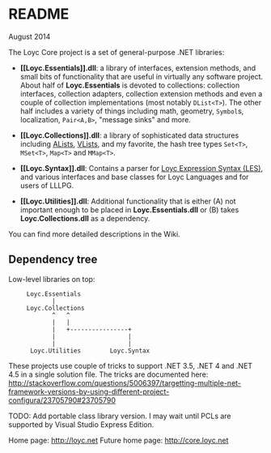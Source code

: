 # README

August 2014

The Loyc Core project is a set of general-purpose .NET libraries:

- **[[Loyc.Essentials]].dll**: a library of interfaces, extension methods, and small bits of functionality that are useful in virtually any software project. About half of **Loyc.Essentials** is devoted to collections: collection interfaces, collection adapters, collection extension methods and even a couple of collection implementations (most notably `DList<T>`). The other half includes a variety of things including math, geometry, `Symbol`s, localization, `Pair<A,B>`, "message sinks" and more.
- **[[Loyc.Collections]].dll**: a library of sophisticated data structures including [ALists][1], [VLists][2], and my favorite, the hash tree types `Set<T>`, `MSet<T>`, `Map<T>` and `MMap<T>`.
- **[[Loyc.Syntax]].dll**: Contains a parser for [Loyc Expression Syntax (LES)][3], and various interfaces and base classes for Loyc Languages and for users of LLLPG.
- **[[Loyc.Utilities]].dll**: Additional functionality that is either (A) not important enough to be placed in **Loyc.Essentials.dll** or (B) takes **Loyc.Collections.dll** as a dependency.

  [1]: http://www.codeproject.com/Articles/568095/The-List-Trifecta-Part
  [2]: http://www.codeproject.com/Articles/26171/VList-data-structures-in-C
  [3]: https://github.com/qwertie/Loyc/wiki/Loyc-Expression-Syntax

You can find more detailed descriptions in the Wiki.

## Dependency tree

Low-level libraries on top:

         Loyc.Essentials
                |
         Loyc.Collections
                ^   ^      
                |   |      
                |   +----------------+
                |                    |     
                |                    |
          Loyc.Utilities        Loyc.Syntax

These projects use couple of tricks to support .NET 3.5, .NET 4 and .NET 4.5 in a single solution file. The tricks are documented here: http://stackoverflow.com/questions/5006397/targetting-multiple-net-framework-versions-by-using-different-project-configura/23705790#23705790

TODO: Add portable class library version. I may wait until PCLs are supported by Visual Studio Express Edition.

Home page: http://loyc.net
Future home page: http://core.loyc.net
